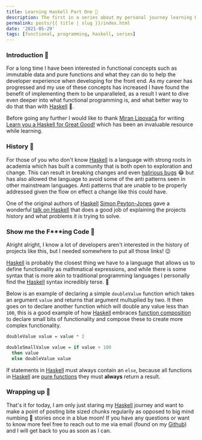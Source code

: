 ```yaml
---
title: Learning Haskell Part One 🔨
description: The first in a series about my personal journey learning Haskell.
permalink: posts/{{ title | slug }}/index.html
date: '2021-05-29'
tags: [functional, programming, haskell, series]
---
```


### Introduction 🚀

For a long time I have been interested in functional concepts such as immutable data and pure functions and what they can do to help the developer experience when developing for the front end. As my career has progressed and my use of these concepts has increased I have found the benefit of implementing them to be unparalleled, as a result I want to dive even deeper into what functional programming is, and what better way to do that than with [Haskell](https://www.haskell.org/) 🤯.

Before going any further I would like to thank [Miran Lipovača](https://www.oreilly.com/pub/au/5027) for writing [Learn you a Haskell for Great Good!](http://learnyouahaskell.com/) which has been an invaluable resource while learning.

### History 📜

For those of you who don't know [Haskell](https://www.haskell.org/) is a language with strong roots in academia which has built a community that is both open to exploration and change. This can result in breaking changes and even [halirious bugs](https://gitlab.haskell.org/ghc/ghc/-/issues/163) 😂 but has also allowed the language to avoid some of the anti patterns seen in other mainstream languages. Anti patterns that are unable to be properly addressed given the flow on effect a change like this could have.

One of the original authors of [Haskell](https://www.haskell.org/) [Simon Peyton-Jones](https://www.microsoft.com/en-us/research/people/simonpj/) gave a wonderful [talk on Haskell](https://www.youtube.com/watch?v=re96UgMk6GQ) that does a good job of explaining the projects history and what problems it is trying to solve.

### Show me the F***ing Code 🤬

Alright alright, I know a lot of developers aren't interested in the history of projects like this, but I needed somewhere to put all those links! 😉

[Haskell](https://www.haskell.org/) is probably the closest thing we have to a language that allows us to define functionality as mathmatical expressions, and while there is some syntax that is more akin to traditional programming languages I personally find the [Haskell](https://www.haskell.org/) syntax incredibly terse. 🌴

Below is an example of declaring a simple `doubleValue` function which takes an argument `value` and returns that argument multuplied by two. It then goes on to declare another function which will double any value less than `100`, this is a good example of how [Haskell](https://www.haskell.org/) embraces [function composition](https://en.wikipedia.org/wiki/Function_composition_(computer_science)) to declare small bits of functionality and compose these to create more complex functionality.

```hs
doubleValue value = value * 2

doubleSmallValue value = if value > 100
  then value
  else doubleValue value
```

If statements in [Haskell](https://www.haskell.org/) must always contain an `else`, because all functions in [Haskell](https://www.haskell.org/) are [pure functions](https://en.wikipedia.org/wiki/Pure_function) they must **always** return a result.

### Wrapping up 🎁

That's it for today, I am only just staring my [Haskell](https://www.haskell.org/) journey and want to make a point of posting bite sized chunks regularily as opposed to big mind numbing 🥶 stories once in a blue moon! If you have any questions or want to know more feel free to reach out to me via email (found on my [Github](https://github.com/chopfitzroy)) and I will get back to you as soon as I can.

